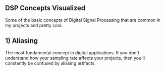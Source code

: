 ## DSP Concepts Visualized
Some of the basic concepts of Digital Signal Processing that are common in my projects and pretty cool.

## 1) Aliasing
The most fundamental concept in digital applications. If you don't understand how your sampling rate affects your projects, then you'll constantly be confused by aliasing artifacts.
